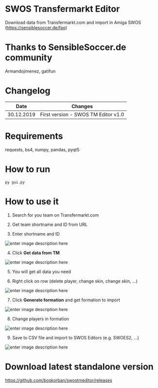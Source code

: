 
# SWOS Transfermarkt Editor

Download data from Transfermarkt.com and import in Amiga SWOS (https://sensiblesoccer.de/faq)

# Thanks to SensibleSoccer.de community 
Armandojimenez, gatifun

# Changelog
| Date | Changes |
|--|--|
| 30.12.2019 | First version - SWOS TM Editor v1.0 |


# Requirements
requests,
bs4,
numpy,
pandas,
pyqt5


# How to run
    py gui.py

# How to use it
1. Search for you team on Transfermarkt.com 

2.  Get team shortname and ID from URL

3. Enter shortname and ID

![enter image description here](https://i.ibb.co/pPBRywk/python-QPXv-Ly-I5-W6.png)

4. Click **Get data from TM**

![enter image description here](https://i.ibb.co/FH1708G/python-Zt-JNGd-Dwfr.png)

5. You will get all data you need

6. Right click on row (delete player, change skin, change skin, ...)

![enter image description here](https://i.ibb.co/Xzn1rjH/python-0oy-Gpc26-Bo.png)

7. Click **Generate formation** and get formation to import

![enter image description here](https://i.ibb.co/tZ5sfYW/python-GNY9h-Hwxa-I.png)

8. Change players in formation

![enter image description here](https://i.ibb.co/F0dBnmB/python-Qkp2-L7hbmq.png)

9. Save to CSV file and import to SWOS Editors (e.g. SWOES2, ...)

![enter image description here](https://i.ibb.co/02Zg3px/python-07a9vbrvp-M.png) 

# Download latest standalone version
https://github.com/boskorban/swostmeditor/releases
